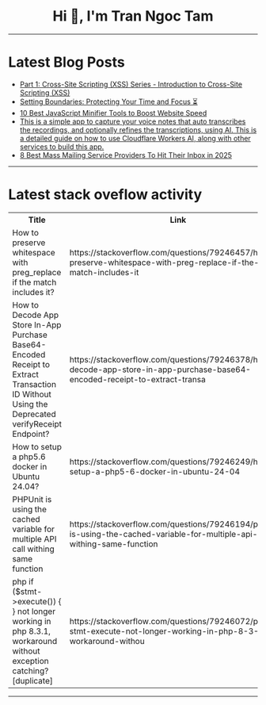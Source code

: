 <h1 align="center">Hi 👋, I'm Tran Ngoc Tam</h1>

---

# Latest Blog Posts 
<!-- BLOG-POST-LIST:START -->
- [Part 1: Cross-Site Scripting &lpar;XSS&rpar; Series - Introduction to Cross-Site Scripting &lpar;XSS&rpar;](https://dev.to/trixsec/part-1-introduction-to-cross-site-scripting-xss-22g9)
- [Setting Boundaries: Protecting Your Time and Focus ⏳](https://dev.to/harrisonphan9/setting-boundaries-protecting-your-time-and-focus-3b6d)
- [10 Best JavaScript Minifier Tools to Boost Website Speed](https://dev.to/codeitbro/10-best-javascript-minifier-tools-to-boost-website-speed-1jk1)
- [This is a simple app to capture your voice notes that auto transcribes the recordings, and optionally refines the transcriptions, using AI. This is a detailed guide on how to use Cloudflare Workers AI, along with other services to build this app.](https://dev.to/ra_jeeves/this-is-a-simple-app-to-capture-your-voice-notes-that-auto-transcribes-the-recordings-and-fk3)
- [8 Best Mass Mailing Service Providers To Hit Their Inbox in 2025](https://dev.to/sam_devid_65bbbe34ab06c1a/8-best-mass-mailing-service-providers-to-hit-their-inbox-in-2025-217o)
<!-- BLOG-POST-LIST:END -->

---

# Latest stack oveflow activity
<table>
  <tr><th>Title</th><th>Link</th></tr>
  <!-- STACKOVERFLOW:START --><tr><td>How to preserve whitespace with preg_replace if the match includes it?</td><td>https://stackoverflow.com/questions/79246457/how-to-preserve-whitespace-with-preg-replace-if-the-match-includes-it</td></tr><tr><td>How to Decode App Store In-App Purchase Base64-Encoded Receipt to Extract Transaction ID Without Using the Deprecated verifyReceipt Endpoint?</td><td>https://stackoverflow.com/questions/79246378/how-to-decode-app-store-in-app-purchase-base64-encoded-receipt-to-extract-transa</td></tr><tr><td>How to setup a php5.6 docker in Ubuntu 24.04?</td><td>https://stackoverflow.com/questions/79246249/how-to-setup-a-php5-6-docker-in-ubuntu-24-04</td></tr><tr><td>PHPUnit is using the cached variable for multiple API call withing same function</td><td>https://stackoverflow.com/questions/79246194/phpunit-is-using-the-cached-variable-for-multiple-api-call-withing-same-function</td></tr><tr><td>php if &lpar;$stmt-&gt;execute&lpar;&rpar;&rpar; { } not longer working in php 8.3.1, workaround without exception catching? [duplicate]</td><td>https://stackoverflow.com/questions/79246072/php-if-stmt-execute-not-longer-working-in-php-8-3-1-workaround-withou</td></tr><!-- STACKOVERFLOW:END -->
</table>

---


